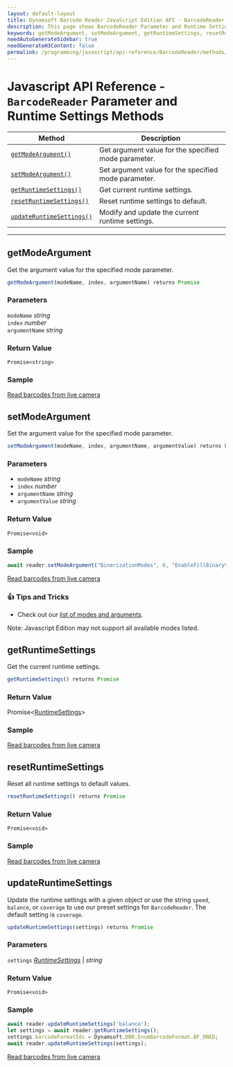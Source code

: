 ```yaml
---
layout: default-layout
title: Dynamsoft Barcode Reader JavaScript Edition API - BarcodeReader Parameter and Runtime Settings Methods
description: This page shows BarcodeReader Parameter and Runtime Settings methods of Dynamsoft Barcode Reader JavaScript SDK.
keywords: getModeArgument, setModeArgument, getRuntimeSettings, resetRuntimeSettings, updateRuntimeSettings, parameter and runtime settings methods, BarcodeReader, api reference, javascript, js
needAutoGenerateSidebar: true
needGenerateH3Content: false
permalink: /programming/javascript/api-reference/BarcodeReader/methods/parameter-and-runtime-settings.html
---
```

<!--NOTE, This page is used until version 8.2.3-->

# Javascript API Reference - `BarcodeReader` Parameter and Runtime Settings Methods

| Method               | Description |
|----------------------|-------------|
| [`getModeArgument()`](#getmodeargument) | Get argument value for the specified mode parameter. |
| [`setModeArgument()`](#setmodeargument) | Set argument value for the specified mode parameter. |
| [`getRuntimeSettings()`](#getruntimesettings) | Get current runtime settings. |
| [`resetRuntimeSettings()`](#resetruntimesettings) | Reset runtime settings to default. |
| [`updateRuntimeSettings()`](#updateruntimesettings) | Modify and update the current runtime settings. |

---

## getModeArgument

Get the argument value for the specified mode parameter.

```javascript
getModeArgument(modeName, index, argumentName) returns Promise
```

### Parameters

`modeName` *string*  
`index` *number*  
`argumentName` *string*

### Return Value

`Promise<string>`

### Sample

[Read barcodes from live camera](https://demo.dynamsoft.com/dbr_wasm/barcode_reader_javascript.html)

## setModeArgument

Set the argument value for the specified mode parameter.

```javascript
setModeArgument(modeName, index, argumentName, argumentValue) returns Promise
```

### Parameters

- `modeName` *string*  
- `index` *number*  
- `argumentName` *string*  
- `argumentValue` *string*

### Return Value

`Promise<void>`

### Sample

```javascript
await reader.setModeArgument("BinarizationModes", 0, "EnableFillBinaryVacancy", "1");
```

[Read barcodes from live camera](https://demo.dynamsoft.com/dbr_wasm/barcode_reader_javascript.html)

### :+1: Tips and Tricks 

* Check out our [list of modes and arguments](../../../../../parameters/enum/parameter-mode-enums.md). 

Note: Javascript Edition may not support all available modes listed. 

## getRuntimeSettings

Get the current runtime settings.

```javascript
getRuntimeSettings() returns Promise
```

### Return Value

Promise<[RuntimeSettings](../../global-interfaces.md#runtimesettings)>


### Sample

[Read barcodes from live camera](https://demo.dynamsoft.com/dbr_wasm/barcode_reader_javascript.html)

## resetRuntimeSettings

Reset all runtime settings to default values.

```javascript
resetRuntimeSettings() returns Promise
```

### Return Value

`Promise<void>`

### Sample

[Read barcodes from live camera](https://demo.dynamsoft.com/dbr_wasm/barcode_reader_javascript.html)

## updateRuntimeSettings

Update the runtime settings with a given object or use the string `speed`, `balance`, or `coverage` to use our preset settings for `BarcodeReader`. The default setting is `coverage`.

```javascript
updateRuntimeSettings(settings) returns Promise
```

### Parameters

`settings` [*RuntimeSettings*](../../global-interfaces.md#runtimesettings) | *string* 

### Return Value

`Promise<void>`

### Sample

```javascript
await reader.updateRuntimeSettings('balance');
let settings = await reader.getRuntimeSettings();
settings.barcodeFormatIds = Dynamsoft.DBR.EnumBarcodeFormat.BF_ONED;
await reader.updateRuntimeSettings(settings);
```

[Read barcodes from live camera](https://demo.dynamsoft.com/dbr_wasm/barcode_reader_javascript.html)


